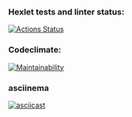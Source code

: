 ### Hexlet tests and linter status:
[![Actions Status](https://github.com/matveev96/python-project-lvl1/workflows/hexlet-check/badge.svg)](https://github.com/matveev96/python-project-lvl1/actions)

### Codeclimate:
[![Maintainability](https://api.codeclimate.com/v1/badges/a99a88d28ad37a79dbf6/maintainability)](https://codeclimate.com/github/codeclimate/codeclimate/maintainability)

### asciinema
[![asciicast](https://asciinema.org/a/zwDd3vjfVED0RNG5blrn2J56P.svg)](https://asciinema.org/a/zwDd3vjfVED0RNG5blrn2J56P)